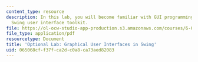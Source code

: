 ```yaml
---
content_type: resource
description: In this lab, you will become familiar with GUI programming and the Java
  Swing user interface toolkit.
file: https://ol-ocw-studio-app-production.s3.amazonaws.com/courses/6-005-elements-of-software-construction-fall-2008/065068cff37fca2dc0a8ca73aed82083_MIT6_005f08_project03_swing.pdf
file_type: application/pdf
resourcetype: Document
title: 'Optional Lab: Graphical User Interfaces in Swing'
uid: 065068cf-f37f-ca2d-c0a8-ca73aed82083
---
```

